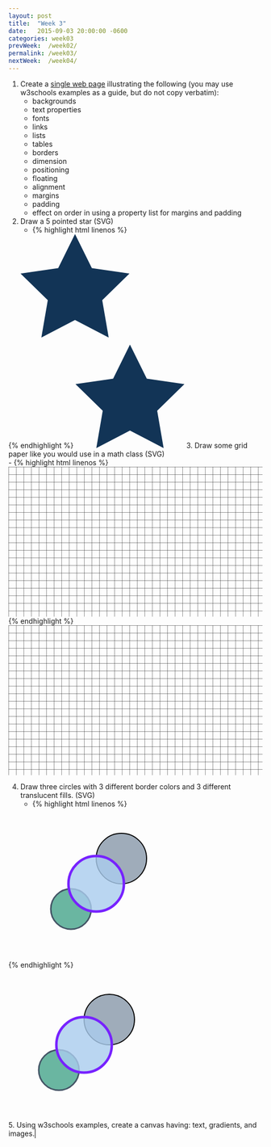 ```yaml
---
layout: post
title:  "Week 3"
date:   2015-09-03 20:00:00 -0600
categories: week03
prevWeek:  /week02/
permalink: /week03/
nextWeek:  /week04/
---
```

1. Create a [single web page][03-01] illustrating the following (you may use w3schools examples as a guide, but do not copy verbatim):
    - backgrounds
    - text properties
    - fonts
    - links
    - lists
    - tables
    - borders
    - dimension
    - positioning
    - floating
    - alignment
    - margins
    - padding
    - effect on order in using a property list for margins and padding
2. Draw a 5 pointed star (SVG)
    - {% highlight html linenos %}
    <svg height="205" width="216">
      <polygon fill="#123456" points="108,0 141.41,67.44 216,78.28
      162,130.93 174.8,205 108,170.18 41.26,205 54,130.93 0,78.28
      74.65,67.44" />
    </svg>
{% endhighlight %}
    <svg height="205" width="216">
        <polygon fill="#123456" points="108,0 141.41,67.44 216,78.28 162,130.93 174.8,205 108,170.18 41.26,205 54,130.93 0,78.28 74.65,67.44" />
    </svg>
3. Draw some grid paper like you would use in a math class (SVG)  
    - {% highlight html linenos %}
    <svg width="511" height="301">
        <defs>
            <pattern id="grid" width=15 height=15
            patternUnits="userSpaceOnUse">
                <path d="M 15 0 L 0 0 0 15" fill="none"
                stroke="#222222" stroke-width="1"/>
            </pattern>
        </defs>
        <rect width="100%" height="100%" fill="url(#grid)"/>
    </svg>
{% endhighlight %}
    <svg width="511" height="301">
        <defs>
            <pattern id="grid" width=15 height=15 patternUnits="userSpaceOnUse">
                <path d="M 15 0 L 0 0 0 15" fill="none" stroke="#222222" stroke-width="1"/>
            </pattern>
        </defs>
        <rect width="100%" height="100%" fill="url(#grid)"/>
    </svg>

4. Draw three circles with 3 different border colors and 3 different translucent fills. (SVG)
    - {% highlight html linenos %}
    <svg width="500" height="300">
    <circle cx="200" cy="100" r="50" stroke="#000"
        stroke-width="2" fill="#123456" fill-opacity="0.4"/>
    <circle cx="100" cy="200" r="40" stroke="#456"
        stroke-width="3" fill="#098765" fill-opacity="0.6"/>
    <circle cx="150" cy="150" r="55" stroke="#72f"
        stroke-width="5" fill="#ABCDEF" fill-opacity="0.8"/>
</svg>
{% endhighlight %}
    <svg width="500" height="300">
        <circle cx="200" cy="100" r="50" stroke="#000" stroke-width="2" fill="#123456" fill-opacity="0.4"/>
        <circle cx="100" cy="200" r="40" stroke="#456" stroke-width="3" fill="#098765" fill-opacity="0.6"/>
        <circle cx="150" cy="150" r="55" stroke="#72f" stroke-width="5" fill="#ABCDEF" fill-opacity="0.8"/>
    </svg>
5. Using w3schools examples, create a canvas having: text, gradients, and images.
    <canvas id="theCanvas" width="400" height="400" style="border: 1px solid #777;"></canvas>
    <canvas id="theCanvas2" width="400" height="400" style="border: 1px solid #777; display:none;"></canvas>
    <canvas id="theCanvas3" width="400" height="400" style="border: 1px solid #777; display:none;"></canvas>
    <script type="text/javascript" src="{{ "/scripts/week03.js" | prepend: site.baseurl }}"></script>

[03-01]: ../week03/01/ "Week 03-01"
